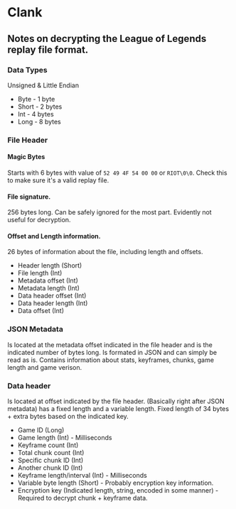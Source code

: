 # Clank
## Notes on decrypting the League of Legends replay file format.

### Data Types
Unsigned & Little Endian
* Byte - 1 byte
* Short - 2 bytes
* Int - 4 bytes
* Long - 8 bytes

### File Header
#### Magic Bytes
Starts with 6 bytes with value of `52 49 4F 54 00 00` or `RIOT\0\0`. Check this to make sure it's a valid replay file.
#### File signature.
256 bytes long. Can be safely ignored for the most part. Evidently not useful for decryption.
#### Offset and Length information.
26 bytes of information about the file, including length and offsets.
* Header length (Short)
* File length (Int)
* Metadata offset (Int)
* Metadata length (Int)
* Data header offset (Int)
* Data header length (Int)
* Data offset (Int)

### JSON Metadata
Is located at the metadata offset indicated in the file header and is the indicated number of bytes long. Is formated in JSON and can simply be read as is. Contains information about stats, keyframes, chunks, game length and game verison.

### Data header
Is located at offset indicated by the file header. (Basically right after JSON metadata) has a fixed length and a variable length. Fixed length of 34 bytes + extra bytes based on the indicated key.
* Game ID (Long)
* Game length (Int) - Milliseconds
* Keyframe count (Int)
* Total chunk count (Int)
* Specific chunk ID (Int)
* Another chunk ID (Int)
* Keyframe length/interval (Int) - Milliseconds
* Variable byte length (Short) - Probably encryption key information.
* Encryption key (Indicated length, string, encoded in some manner) - Required to decrypt chunk + keyframe data.
